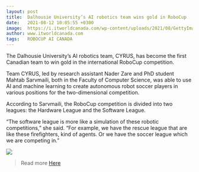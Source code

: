 ```yaml
---
layout: post
title:  Dalhousie University’s AI robotics team wins gold in RoboCup
date:   2021-08-12 10:05:55 +0300
image:  https://i.itworldcanada.com/wp-content/uploads/2021/08/GettyImages-637794534-696x348.jpg
author: www.itworldcanada.com
tags:   ROBOCUP AI CANADA
---
```


The Dalhousie University’s AI robotics team, CYRUS, has become the first Canadian team to win gold in the international RoboCup competition.

Team CYRUS, led by research assistant Nader Zare and PhD student Mahtab Sarvmaili, both in the Faculty of Computer Science, was able to use AI and machine learning to create autonomous robot soccer players in various positions for the two-dimensional competition.

According to Sarvmaili, the RoboCup competition is divided into two leagues: the Hardware League and the Software League.

“The software league is more like a simulation of these robotic competitions,” she said. “For example, we have the rescue league that are like these firefighters, kind of agents. Or we have the soccer league which we are competing in.”

![](https://i.itworldcanada.com/wp-content/uploads/2021/08/IMG_2057-1-696x928.jpg)

> Read more [Here](https://www.itworldcanada.com/article/dalhousie-universitys-ai-robotics-team-wins-gold-in-robocup/456872)

